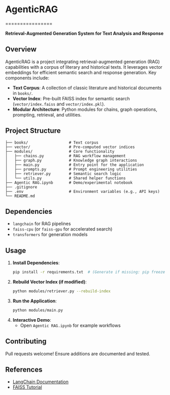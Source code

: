 # AgenticRAG
================

**Retrieval-Augmented Generation System for Text Analysis and Response**

## Overview
AgenticRAG is a project integrating retrieval-augmented generation (RAG) capabilities with a corpus of literary and historical texts. It leverages vector embeddings for efficient semantic search and response generation. Key components include:

- **Text Corpus**: A collection of classic literature and historical documents in `books/`.
- **Vector Index**: Pre-built FAISS index for semantic search (`vector/index.faiss` and `vector/index.pkl`).
- **Modular Architecture**: Python modules for chains, graph operations, prompting, retrieval, and utilities.

## Project Structure
```plain
├── books/                  # Text corpus
├── vector/                 # Pre-computed vector indices
├── modules/                # Core functionality
│   ├── chains.py           # RAG workflow management
│   ├── graph.py            # Knowledge graph interactions
│   ├── main.py             # Entry point for the application
│   ├── prompts.py          # Prompt engineering utilities
│   ├── retriever.py        # Semantic search logic
│   └── utils.py            # Shared helper functions
├── Agentic RAG.ipynb       # Demo/experimental notebook
├── .gitignore
├── .env                    # Environment variables (e.g., API keys)
└── README.md
```

## Dependencies
- `langchain` for RAG pipelines
- `faiss-cpu` (or `faiss-gpu` for accelerated search)
- `transformers` for generation models

## Usage
1. **Install Dependencies**:
   ```bash
   pip install -r requirements.txt  # (Generate if missing: pip freeze > requirements.txt)
   ```
2. **Rebuild Vector Index (if modified)**:
   ```bash
   python modules/retriever.py --rebuild-index
   ```
3. **Run the Application**:
   ```bash
   python modules/main.py
   ```
4. **Interactive Demo**:
   - Open `Agentic RAG.ipynb` for example workflows

## Contributing
Pull requests welcome! Ensure additions are documented and tested.

## References
- [LangChain Documentation](https://langchain.readthedocs.io/)
- [FAISS Tutorial](https://github.com/facebookresearch/faiss/wiki/Tutorial)
